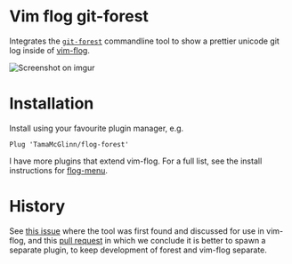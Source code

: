 # Vim flog git-forest

Integrates the [`git-forest`](https://github.com/TamaMcGlinn/git-forest) commandline tool to show a prettier unicode
git log inside of [vim-flog](https://github.com/rbong/vim-flog).

![Screenshot on imgur](https://i.imgur.com/VYRzJMv.png)

# Installation

Install using your favourite plugin manager, e.g.

```
Plug 'TamaMcGlinn/flog-forest'
```

I have more plugins that extend vim-flog.
For a full list, see the install instructions for [flog-menu](www.github.com/TamaMcGlinn/flog-menu).

# History

See [this issue](https://github.com/rbong/vim-flog/issues/49) where the tool was first found and discussed for use in vim-flog,
and this [pull request](https://github.com/rbong/vim-flog/pull/65) in which we conclude it is better to spawn a separate plugin,
to keep development of forest and vim-flog separate.
